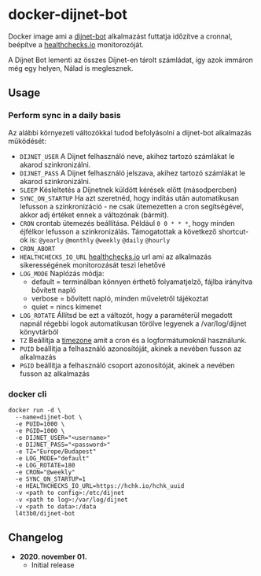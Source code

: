 # docker-dijnet-bot

Docker image ami a [dijnet-bot](https://github.com/juzraai/dijnet-bot) alkalmazást futtatja időzítve a cronnal, beépítve a [healthchecks.io](https://healthchecks.io) monitorozóját.

A Díjnet Bot lementi az összes Díjnet-en tárolt számládat, így azok immáron még egy helyen, Nálad is meglesznek.

## Usage

### Perform sync in a daily basis

Az alábbi környezeti változókkal tudod befolyásolni a dijnet-bot alkalmazás működését:

* `DIJNET_USER` A Dijnet felhasználó neve, akihez tartozó számlákat le akarod szinkronizálni.
* `DIJNET_PASS` A Dijnet felhasználó jelszava, akihez tartozó számlákat le akarod szinkronizálni.
* `SLEEP` Késleltetés a Díjnetnek küldött kérések előtt (másodpercben)
* `SYNC_ON_STARTUP` Ha azt szeretnéd, hogy indítás után automatikusan lefusson a szinkronizáció - ne csak ütemezetten a cron segítségével, akkor adj értéket ennek a változónak (bármit).
* `CRON` crontab ütemezés beállítása. Például `0 0 * * *`, hogy minden éjfélkor lefusson a szinkronizálás. Támogatottak a következő shortcut-ok is: `@yearly` `@monthly` `@weekly` `@daily` `@hourly`
* `CRON_ABORT`
* `HEALTHCHECKS_IO_URL` [healthchecks.io](https://healthchecks.io) url ami az alkalmazás sikerességének monitorozását teszi lehetővé
* `LOG_MODE` Naplózás módja:
  * default = terminálban könnyen érthető folyamatjelző, fájlba irányítva bővített napló
  * verbose = bővített napló, minden műveletről tájékoztat
  * quiet = nincs kimenet
* `LOG_ROTATE` Állítsd be ezt a változót, hogy a paraméterül megadott napnál régebbi logok automatikusan törölve legyenek a /var/log/dijnet könyvtárból
* `TZ` Beállítja a [timezone](https://en.wikipedia.org/wiki/List_of_tz_database_time_zones) amit a cron és a logformátumoknál használunk.
* `PUID` beállítja a felhasználó azonosítóját, akinek a nevében fusson az alkalmazás
* `PGID` beállítja a felhasználó csoport azonosítóját, akinek a nevében fusson az alkalmazás


### docker cli

```
docker run -d \
  --name=dijnet-bot \
  -e PUID=1000 \
  -e PGID=1000 \
  -e DIJNET_USER="<username>"
  -e DIJNET_PASS="<password>"
  -e TZ="Europe/Budapest"
  -e LOG_MODE="default"
  -e LOG_ROTATE=180
  -e CRON="@weekly"
  -e SYNC_ON_STARTUP=1
  -e HEALTHCHECKS_IO_URL=https://hchk.io/hchk_uuid
  -v <path to config>:/etc/dijnet
  -v <path to log>:/var/log/dijnet
  -v <path to data>:/data
  l4t3b0/dijnet-bot
```

## Changelog

+ **2020. november 01.**
  * Initial release

<br />
<br />
